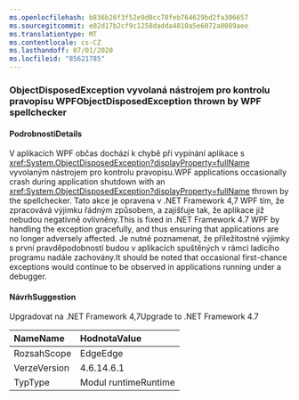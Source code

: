 ```yaml
---
ms.openlocfilehash: b836b26f3f52e9d0cc78feb764629bd2fa306657
ms.sourcegitcommit: e02d17b2cf9c1258dadda4810a5e6072a0089aee
ms.translationtype: MT
ms.contentlocale: cs-CZ
ms.lasthandoff: 07/01/2020
ms.locfileid: "85621785"
---
```

### <a name="objectdisposedexception-thrown-by-wpf-spellchecker"></a><span data-ttu-id="1fe53-101">ObjectDisposedException vyvolaná nástrojem pro kontrolu pravopisu WPF</span><span class="sxs-lookup"><span data-stu-id="1fe53-101">ObjectDisposedException thrown by WPF spellchecker</span></span>

#### <a name="details"></a><span data-ttu-id="1fe53-102">Podrobnosti</span><span class="sxs-lookup"><span data-stu-id="1fe53-102">Details</span></span>

<span data-ttu-id="1fe53-103">V aplikacích WPF občas dochází k chybě při vypínání aplikace s <xref:System.ObjectDisposedException?displayProperty=fullName> vyvolaným nástrojem pro kontrolu pravopisu.</span><span class="sxs-lookup"><span data-stu-id="1fe53-103">WPF applications occasionally crash during application shutdown with an <xref:System.ObjectDisposedException?displayProperty=fullName> thrown by the spellchecker.</span></span> <span data-ttu-id="1fe53-104">Tato akce je opravena v .NET Framework 4,7 WPF tím, že zpracovává výjimku řádným způsobem, a zajišťuje tak, že aplikace již nebudou negativně ovlivněny.</span><span class="sxs-lookup"><span data-stu-id="1fe53-104">This is fixed in .NET Framework 4.7 WPF by handling the exception gracefully, and thus ensuring that applications are no longer adversely affected.</span></span> <span data-ttu-id="1fe53-105">Je nutné poznamenat, že příležitostné výjimky s první pravděpodobností budou v aplikacích spuštěných v rámci ladicího programu nadále zachovány.</span><span class="sxs-lookup"><span data-stu-id="1fe53-105">It should be noted that occasional first-chance exceptions would continue to be observed in applications running under a debugger.</span></span>

#### <a name="suggestion"></a><span data-ttu-id="1fe53-106">Návrh</span><span class="sxs-lookup"><span data-stu-id="1fe53-106">Suggestion</span></span>

<span data-ttu-id="1fe53-107">Upgradovat na .NET Framework 4,7</span><span class="sxs-lookup"><span data-stu-id="1fe53-107">Upgrade to .NET Framework 4.7</span></span>

| <span data-ttu-id="1fe53-108">Name</span><span class="sxs-lookup"><span data-stu-id="1fe53-108">Name</span></span>    | <span data-ttu-id="1fe53-109">Hodnota</span><span class="sxs-lookup"><span data-stu-id="1fe53-109">Value</span></span>       |
|:--------|:------------|
| <span data-ttu-id="1fe53-110">Rozsah</span><span class="sxs-lookup"><span data-stu-id="1fe53-110">Scope</span></span>   |<span data-ttu-id="1fe53-111">Edge</span><span class="sxs-lookup"><span data-stu-id="1fe53-111">Edge</span></span>|
|<span data-ttu-id="1fe53-112">Verze</span><span class="sxs-lookup"><span data-stu-id="1fe53-112">Version</span></span>|<span data-ttu-id="1fe53-113">4.6.1</span><span class="sxs-lookup"><span data-stu-id="1fe53-113">4.6.1</span></span>|
|<span data-ttu-id="1fe53-114">Typ</span><span class="sxs-lookup"><span data-stu-id="1fe53-114">Type</span></span>|<span data-ttu-id="1fe53-115">Modul runtime</span><span class="sxs-lookup"><span data-stu-id="1fe53-115">Runtime</span></span>|
